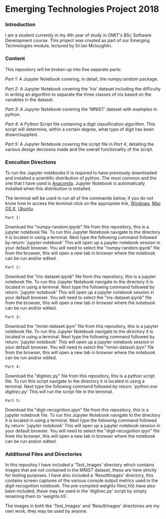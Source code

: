 # Emerging Technologies Project 2018 

### Introduction

I am a student currently in my 4th year of study in GMIT's BSc Software Development course. This project was created as part of our Emerging Technologies module, lectured by Dr.Ian Mcloughlin.

### Content

This repository will be broken up into five separate parts:

*Part 1:*	A Jupyter Notebook covering, in detail, the numpy.random package.

*Part 2:*	A Jupyter Notebook covering the 'Iris' dataset including the diﬃculty in writing an algorithm to separate the three classes of iris based on the variables in the dataset. 

*Part 3:*	A Jupyter Notebook covering the 'MNIST' dataset with examples in python.

*Part 4:*	A Python Script file containing a digit classification algorithm. This script will determine,  within a certain degree, what type of digit has been drawn/supplied.

*Part 5:*	A Jupyter Notebook covering the script file in *Part 4*, detailing the various design decisions made and the overall functionality of the script.

### Execution Directions 

To run the Jupyter notebooks it is required to have previously downloaded and installed a scientific distribution of python. The most common and the one that I have used is [Anaconda](https://www.anaconda.com/download/). Jupyter Notebook is automatically installed when this distribution is installed.

The terminal will be used to run all of the commands below, if you do not know how to access the terminal click on the appropiate link, [Windows](https://www.digitalcitizen.life/7-ways-launch-command-prompt-windows-7-windows-8), [Mac OS X](https://www.wikihow.com/Open-a-Terminal-Window-in-Mac), [Ubuntu](https://www.lifewire.com/ways-to-open-a-terminal-console-window-using-ubuntu-4075024). 

    Part 1:
Download the "numpy-random.ipynb" file from this repository, this is a jupyter notebook file. To run this Jupyter Notebook navigate to the directory it is located in using a terminal. Next type the following command followed by return: '*jupyter notebook*'
This will open up a jupyter notebook session in your default browser. You will need to select the "numpy-random.ipynb" file from the browser, this will open a new tab in browser where the notebook can be run and/or edited.

    Part 2:
Download the "iris-dataset.ipynb" file from this repository, this is a jupyter notebook file. To run this Jupyter Notebook navigate to the directory it is located in using a terminal. Next type the following command followed by return: '*jupyter notebook*'
This will open up a jupyter notebook session in your default browser. You will need to select the "iris-dataset.ipynb" file from the browser, this will open a new tab in browser where the notebook can be run and/or edited.

    Part 3:
Download the "mnist-dataset.ipyn" file from this repository, this is a jupyter notebook file. To run this Jupyter Notebook navigate to the directory it is located in using a terminal. Next type the following command followed by return: '*jupyter notebook*'
This will open up a jupyter notebook session in your default browser. You will need to select the "mnist-dataset.ipyn" file from the browser, this will open a new tab in browser where the notebook can be run and/or edited.

    Part 4:
Download the "digitrec.py" file from this repository, this is a python script file. To run this script navigate to the directory it is located in using a terminal. Next type the following command followed by return: '*python.exe digitrec.py*'
This will run the script file in the terminal.

    Part 5:
Download the "digit-recognition.ipyn" file from this repository, this is a jupyter notebook file. To run this Jupyter Notebook navigate to the directory it is located in using a terminal. Next type the following command followed by return: '*jupyter notebook*'
This will open up a jupyter notebook session in your default browser. You will need to select the "digit-recognition.ipyn" file from the browser, this will open a new tab in browser where the notebook can be run and/or edited.

### Additional Files and Directories

In this repositoy I have included a 'Test_Images' directory which contains images that are not contained in the MNIST dataset, these are here strictly for testing purposes. I have also included a 'ResultImages' directory, this contains screen captures of the various console output metrics used in the digit-recognition notebook. The pre-compiled weights files(.h5) have also been included, these may be used in the 'digitrec.py' script by simply renaming them to 'weights.h5'.

The images in both the 'Test_Images' and 'ResultImages' directories are my own work, they may be used by anyone.
